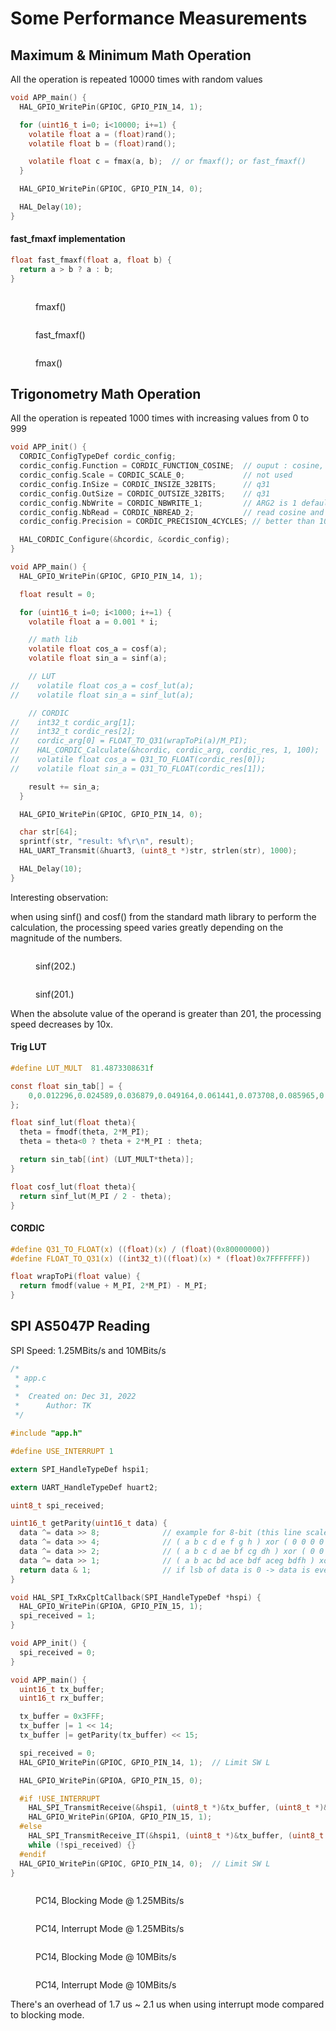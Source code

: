 # Some Performance Measurements



## Maximum & Minimum Math Operation

All the operation is repeated 10000 times with random values

```c
void APP_main() {
  HAL_GPIO_WritePin(GPIOC, GPIO_PIN_14, 1);

  for (uint16_t i=0; i<10000; i+=1) {
    volatile float a = (float)rand();
    volatile float b = (float)rand();

    volatile float c = fmax(a, b);  // or fmaxf(); or fast_fmaxf()
  }

  HAL_GPIO_WritePin(GPIOC, GPIO_PIN_14, 0);

  HAL_Delay(10);
}

```

#### fast\_fmaxf implementation

```c
float fast_fmaxf(float a, float b) {
  return a > b ? a : b;
}

```



<figure><img src="../../.gitbook/assets/fmaxf.png" alt=""><figcaption><p>fmaxf()</p></figcaption></figure>

<figure><img src="../../.gitbook/assets/fast_fmaxf.png" alt=""><figcaption><p>fast_fmaxf()</p></figcaption></figure>

<figure><img src="../../.gitbook/assets/fmax.png" alt=""><figcaption><p>fmax()</p></figcaption></figure>





## Trigonometry Math Operation

All the operation is repeated 1000 times with increasing values from 0 to 999

```c
void APP_init() {
  CORDIC_ConfigTypeDef cordic_config;
  cordic_config.Function = CORDIC_FUNCTION_COSINE;  // ouput : cosine, then sine
  cordic_config.Scale = CORDIC_SCALE_0;             // not used
  cordic_config.InSize = CORDIC_INSIZE_32BITS;      // q31
  cordic_config.OutSize = CORDIC_OUTSIZE_32BITS;    // q31
  cordic_config.NbWrite = CORDIC_NBWRITE_1;         // ARG2 is 1 default
  cordic_config.NbRead = CORDIC_NBREAD_2;           // read cosine and sine
  cordic_config.Precision = CORDIC_PRECISION_4CYCLES; // better than 10-3

  HAL_CORDIC_Configure(&hcordic, &cordic_config);
}

void APP_main() {
  HAL_GPIO_WritePin(GPIOC, GPIO_PIN_14, 1);

  float result = 0;

  for (uint16_t i=0; i<1000; i+=1) {
    volatile float a = 0.001 * i;

    // math lib
    volatile float cos_a = cosf(a);
    volatile float sin_a = sinf(a);

    // LUT
//    volatile float cos_a = cosf_lut(a);
//    volatile float sin_a = sinf_lut(a);

    // CORDIC
//    int32_t cordic_arg[1];
//    int32_t cordic_res[2];
//    cordic_arg[0] = FLOAT_TO_Q31(wrapToPi(a)/M_PI);
//    HAL_CORDIC_Calculate(&hcordic, cordic_arg, cordic_res, 1, 100);
//    volatile float cos_a = Q31_TO_FLOAT(cordic_res[0]);
//    volatile float sin_a = Q31_TO_FLOAT(cordic_res[1]);

    result += sin_a;
  }

  HAL_GPIO_WritePin(GPIOC, GPIO_PIN_14, 0);

  char str[64];
  sprintf(str, "result: %f\r\n", result);
  HAL_UART_Transmit(&huart3, (uint8_t *)str, strlen(str), 1000);

  HAL_Delay(10);
}

```



Interesting observation:

when using sinf() and cosf() from the standard math library to perform the calculation, the processing speed varies greatly depending on the magnitude of the numbers.

<figure><img src="../../.gitbook/assets/sinf(202).png" alt=""><figcaption><p>sinf(202.)</p></figcaption></figure>

<figure><img src="../../.gitbook/assets/sinf(201).png" alt=""><figcaption><p>sinf(201.)</p></figcaption></figure>

When the absolute value of the operand is greater than 201, the processing speed decreases by 10x.





#### Trig LUT

```c
#define LUT_MULT  81.4873308631f

const float sin_tab[] = {
    0,0.012296,0.024589,0.036879,0.049164,0.061441,0.073708,0.085965,0.098208,0.11044,0.12265,0.13484,0.14702,0.15917,0.17129,0.18339,0.19547,0.20751,0.21952,0.2315,0.24345,0.25535,0.26722,0.27905,0.29084,0.30258,0.31427,0.32592,0.33752,0.34907,0.36057,0.37201,0.38339,0.39472,0.40599,0.41719,0.42834,0.43941,0.45043,0.46137,0.47224,0.48305,0.49378,0.50443,0.51501,0.52551,0.53593,0.54627,0.55653,0.5667,0.57679,0.58679,0.5967,0.60652,0.61625,0.62589,0.63543,0.64488,0.65423,0.66348,0.67263,0.68167,0.69062,0.69946,0.70819,0.71682,0.72534,0.73375,0.74205,0.75023,0.75831,0.76626,0.77411,0.78183,0.78944,0.79693,0.80429,0.81154,0.81866,0.82566,0.83254,0.83928,0.84591,0.8524,0.85876,0.865,0.8711,0.87708,0.88292,0.88862,0.89419,0.89963,0.90493,0.9101,0.91512,0.92001,0.92476,0.92937,0.93384,0.93816,0.94235,0.94639,0.95029,0.95405,0.95766,0.96113,0.96445,0.96763,0.97066,0.97354,0.97628,0.97887,0.98131,0.9836,0.98574,0.98774,0.98958,0.99128,0.99282,0.99422,0.99546,0.99656,0.9975,0.99829,0.99894,0.99943,0.99977,0.99996,1,0.99988,0.99962,0.9992,0.99863,0.99792,0.99705,0.99603,0.99486,0.99354,0.99207,0.99045,0.98868,0.98676,0.98469,0.98247,0.9801,0.97759,0.97493,0.97212,0.96916,0.96606,0.96281,0.95941,0.95587,0.95219,0.94836,0.94439,0.94028,0.93602,0.93162,0.92708,0.9224,0.91758,0.91263,0.90753,0.9023,0.89693,0.89142,0.88579,0.88001,0.87411,0.86807,0.8619,0.8556,0.84917,0.84261,0.83593,0.82911,0.82218,0.81512,0.80793,0.80062,0.7932,0.78565,0.77798,0.7702,0.7623,0.75428,0.74615,0.73791,0.72956,0.72109,0.71252,0.70384,0.69505,0.68616,0.67716,0.66806,0.65886,0.64956,0.64017,0.63067,0.62108,0.6114,0.60162,0.59176,0.5818,0.57176,0.56163,0.55141,0.54111,0.53073,0.52027,0.50973,0.49911,0.48842,0.47765,0.46682,0.45591,0.44493,0.43388,0.42277,0.4116,0.40036,0.38906,0.37771,0.36629,0.35483,0.3433,0.33173,0.32011,0.30843,0.29671,0.28495,0.27314,0.26129,0.2494,0.23748,0.22552,0.21352,0.20149,0.18943,0.17735,0.16523,0.15309,0.14093,0.12875,0.11655,0.10432,0.092088,0.079838,0.067576,0.055303,0.043022,0.030735,0.018443,0.0061479,-0.0061479,-0.018443,-0.030735,-0.043022,-0.055303,-0.067576,-0.079838,-0.092088,-0.10432,-0.11655,-0.12875,-0.14093,-0.15309,-0.16523,-0.17735,-0.18943,-0.20149,-0.21352,-0.22552,-0.23748,-0.2494,-0.26129,-0.27314,-0.28495,-0.29671,-0.30843,-0.32011,-0.33173,-0.3433,-0.35483,-0.36629,-0.37771,-0.38906,-0.40036,-0.4116,-0.42277,-0.43388,-0.44493,-0.45591,-0.46682,-0.47765,-0.48842,-0.49911,-0.50973,-0.52027,-0.53073,-0.54111,-0.55141,-0.56163,-0.57176,-0.5818,-0.59176,-0.60162,-0.6114,-0.62108,-0.63067,-0.64017,-0.64956,-0.65886,-0.66806,-0.67716,-0.68616,-0.69505,-0.70384,-0.71252,-0.72109,-0.72956,-0.73791,-0.74615,-0.75428,-0.7623,-0.7702,-0.77798,-0.78565,-0.7932,-0.80062,-0.80793,-0.81512,-0.82218,-0.82911,-0.83593,-0.84261,-0.84917,-0.8556,-0.8619,-0.86807,-0.87411,-0.88001,-0.88579,-0.89142,-0.89693,-0.9023,-0.90753,-0.91263,-0.91758,-0.9224,-0.92708,-0.93162,-0.93602,-0.94028,-0.94439,-0.94836,-0.95219,-0.95587,-0.95941,-0.96281,-0.96606,-0.96916,-0.97212,-0.97493,-0.97759,-0.9801,-0.98247,-0.98469,-0.98676,-0.98868,-0.99045,-0.99207,-0.99354,-0.99486,-0.99603,-0.99705,-0.99792,-0.99863,-0.9992,-0.99962,-0.99988,-1,-0.99996,-0.99977,-0.99943,-0.99894,-0.99829,-0.9975,-0.99656,-0.99546,-0.99422,-0.99282,-0.99128,-0.98958,-0.98774,-0.98574,-0.9836,-0.98131,-0.97887,-0.97628,-0.97354,-0.97066,-0.96763,-0.96445,-0.96113,-0.95766,-0.95405,-0.95029,-0.94639,-0.94235,-0.93816,-0.93384,-0.92937,-0.92476,-0.92001,-0.91512,-0.9101,-0.90493,-0.89963,-0.89419,-0.88862,-0.88292,-0.87708,-0.8711,-0.865,-0.85876,-0.8524,-0.84591,-0.83928,-0.83254,-0.82566,-0.81866,-0.81154,-0.80429,-0.79693,-0.78944,-0.78183,-0.77411,-0.76626,-0.75831,-0.75023,-0.74205,-0.73375,-0.72534,-0.71682,-0.70819,-0.69946,-0.69062,-0.68167,-0.67263,-0.66348,-0.65423,-0.64488,-0.63543,-0.62589,-0.61625,-0.60652,-0.5967,-0.58679,-0.57679,-0.5667,-0.55653,-0.54627,-0.53593,-0.52551,-0.51501,-0.50443,-0.49378,-0.48305,-0.47224,-0.46137,-0.45043,-0.43941,-0.42834,-0.41719,-0.40599,-0.39472,-0.38339,-0.37201,-0.36057,-0.34907,-0.33752,-0.32592,-0.31427,-0.30258,-0.29084,-0.27905,-0.26722,-0.25535,-0.24345,-0.2315,-0.21952,-0.20751,-0.19547,-0.18339,-0.17129,-0.15917,-0.14702,-0.13484,-0.12265,-0.11044,-0.098208,-0.085965,-0.073708,-0.061441,-0.049164,-0.036879,-0.024589,-0.012296,0
};

float sinf_lut(float theta){
  theta = fmodf(theta, 2*M_PI);
  theta = theta<0 ? theta + 2*M_PI : theta;

  return sin_tab[(int) (LUT_MULT*theta)];
}

float cosf_lut(float theta){
  return sinf_lut(M_PI / 2 - theta);
}

```

#### CORDIC

```c
#define Q31_TO_FLOAT(x) ((float)(x) / (float)(0x80000000))
#define FLOAT_TO_Q31(x) ((int32_t)((float)(x) * (float)0x7FFFFFFF))

float wrapToPi(float value) {
  return fmodf(value + M_PI, 2*M_PI) - M_PI;
}
```



## SPI AS5047P Reading

SPI Speed: 1.25MBits/s and 10MBits/s

```c
/*
 * app.c
 *
 *  Created on: Dec 31, 2022
 *      Author: TK
 */

#include "app.h"

#define USE_INTERRUPT 1

extern SPI_HandleTypeDef hspi1;

extern UART_HandleTypeDef huart2;

uint8_t spi_received;

uint16_t getParity(uint16_t data) {
  data ^= data >> 8;              // example for 8-bit (this line scales it up to 16 bit)
  data ^= data >> 4;              // ( a b c d e f g h ) xor ( 0 0 0 0 a b c d ) = ( a b c d ae bf cg dh )
  data ^= data >> 2;              // ( a b c d ae bf cg dh ) xor ( 0 0 a b c d ae bf ) = ( a b ac bd ace bdf aceg bdfh )
  data ^= data >> 1;              // ( a b ac bd ace bdf aceg bdfh ) xor ( 0 a b ac bd ace bdf aceg ) = ( a ab abc abcd abcde abcdef abcdefg abcdefgh )
  return data & 1;                // if lsb of data is 0 -> data is even. if lsb of data is 1 -> data is odd.
}

void HAL_SPI_TxRxCpltCallback(SPI_HandleTypeDef *hspi) {
  HAL_GPIO_WritePin(GPIOA, GPIO_PIN_15, 1);
  spi_received = 1;
}

void APP_init() {
  spi_received = 0;
}

void APP_main() {
  uint16_t tx_buffer;
  uint16_t rx_buffer;

  tx_buffer = 0x3FFF;
  tx_buffer |= 1 << 14;
  tx_buffer |= getParity(tx_buffer) << 15;

  spi_received = 0;
  HAL_GPIO_WritePin(GPIOC, GPIO_PIN_14, 1);  // Limit SW L

  HAL_GPIO_WritePin(GPIOA, GPIO_PIN_15, 0);

  #if !USE_INTERRUPT
    HAL_SPI_TransmitReceive(&hspi1, (uint8_t *)&tx_buffer, (uint8_t *)&rx_buffer, 1, 100);
    HAL_GPIO_WritePin(GPIOA, GPIO_PIN_15, 1);
  #else
    HAL_SPI_TransmitReceive_IT(&hspi1, (uint8_t *)&tx_buffer, (uint8_t *)&rx_buffer, 1);
    while (!spi_received) {}
  #endif
  HAL_GPIO_WritePin(GPIOC, GPIO_PIN_14, 0);  // Limit SW L
}

```



<figure><img src="../../.gitbook/assets/SPI_blocking.png" alt=""><figcaption><p>PC14, Blocking Mode @ 1.25MBits/s</p></figcaption></figure>

<figure><img src="../../.gitbook/assets/SPI_interrupt.png" alt=""><figcaption><p>PC14, Interrupt Mode @ 1.25MBits/s</p></figcaption></figure>

<figure><img src="../../.gitbook/assets/SPI_blocking_10Mbps.png" alt=""><figcaption><p>PC14, Blocking Mode @ 10MBits/s</p></figcaption></figure>

<figure><img src="../../.gitbook/assets/SPI_interrupt_10Mbps.png" alt=""><figcaption><p>PC14, Interrupt Mode @ 10MBits/s</p></figcaption></figure>

There's an overhead of 1.7 us \~ 2.1 us when using interrupt mode compared to blocking mode.


